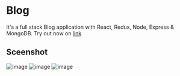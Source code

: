 # Blog
It's a full stack Blog application with React, Redux, Node, Express & MongoDB. Try out now on [link](https://dixrom.github.io/blog/)
## Sceenshot
![image](https://cdn.discordapp.com/attachments/574907131363590174/1042083480802185246/image.png)
![image](https://cdn.discordapp.com/attachments/574907131363590174/1042083698805309440/image.png)
![image](https://cdn.discordapp.com/attachments/574907131363590174/1042083856595042324/image.png)
